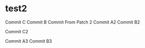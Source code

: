 # test2

Commit C
Commit B
Commit From Patch 2
Commit A2
Commit B2

Commit C2

Commit A3
Commit B3


